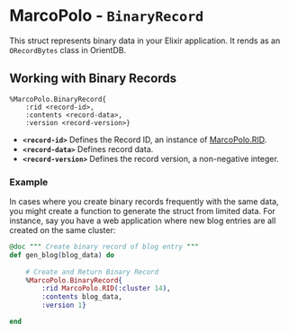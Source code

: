 # MarcoPolo - `BinaryRecord` 

This struct represents binary data in your Elixir application.  It rends as an `ORecordBytes` class in OrientDB.

## Working with Binary Records


```
%MarcoPolo.BinaryRecord{
	:rid <record-id>,
	:contents <record-data>,
	:version <record-version>}
```

- **`<record-id>`** Defines the Record ID, an instance of [MarcoPolo.RID](MarcoPolo-RID.md).
- **`<record-data>`** Defines record data.
- **`<record-version>`** Defines the record version, a non-negative integer.

### Example

In cases where you create binary records frequently with the same data, you might create a function to generate the struct from limited data.  For instance, say you have a web application where new blog entries are all created on the same cluster:

```elixir
@doc """ Create binary record of blog entry """
def gen_blog(blog_data) do
	
	# Create and Return Binary Record
	%MarcoPolo.BinaryRecord{
		:rid MarcoPolo.RID(:cluster 14),
		:contents blog_data,
		:version 1}

end
```

